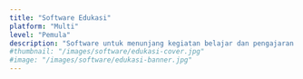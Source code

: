 ```yaml
---
title: "Software Edukasi"
platform: "Multi"
level: "Pemula"
description: "Software untuk menunjang kegiatan belajar dan pengajaran."
#thumbnail: "/images/software/edukasi-cover.jpg"
#image: "/images/software/edukasi-banner.jpg"
---
```

